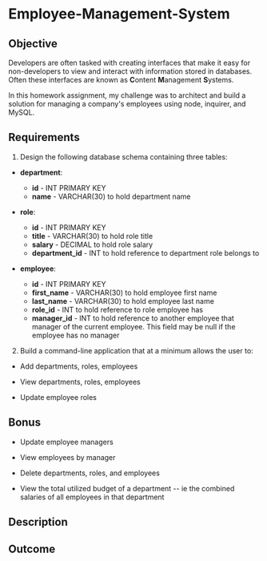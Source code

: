 # **Employee-Management-System**

## **Objective**

Developers are often tasked with creating interfaces that make it easy for non-developers to view and interact with information stored in databases. Often these interfaces are known as **C**ontent **M**anagement **S**ystems. 

In this homework assignment, my challenge was to architect and build a solution for managing a company's employees using node, inquirer, and MySQL.

## **Requirements**

1. Design the following database schema containing three tables:

* **department**:

  * **id** - INT PRIMARY KEY
  * **name** - VARCHAR(30) to hold department name

* **role**:

  * **id** - INT PRIMARY KEY
  * **title** -  VARCHAR(30) to hold role title
  * **salary** -  DECIMAL to hold role salary
  * **department_id** -  INT to hold reference to department role belongs to

* **employee**:

  * **id** - INT PRIMARY KEY
  * **first_name** - VARCHAR(30) to hold employee first name
  * **last_name** - VARCHAR(30) to hold employee last name
  * **role_id** - INT to hold reference to role employee has
  * **manager_id** - INT to hold reference to another employee that manager of the current employee. This field may be null if the employee has no manager
  
2. Build a command-line application that at a minimum allows the user to:

  * Add departments, roles, employees

  * View departments, roles, employees

  * Update employee roles

## **Bonus**

  * Update employee managers

  * View employees by manager

  * Delete departments, roles, and employees

  * View the total utilized budget of a department -- ie the combined salaries of all employees in that department

## **Description**



## **Outcome**


